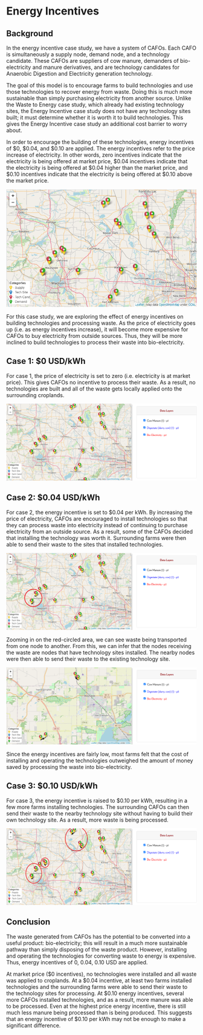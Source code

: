 <h1>Energy Incentives</h1>

<h2>Background</h2>

<p>
    In the energy incentive case study, we have a system of CAFOs. Each CAFO is simultaneously a supply node, demand node, and a technology candidate. These CAFOs are suppliers of cow manure, demanders of bio-electricity and manure derivatives, and are technology candidates for Anaerobic Digestion and Electricity generation technology.
</p>

<p>
    The goal of this model is to encourage farms to build technologies and use those technologies to recover energy from waste. Doing this is much more sustainable than simply purchasing electricity from another source. Unlike the Waste to Energy case study, which already had existing technology sites, the Energy Incentive case study does not have any technology sites built; it must determine whether it is worth it to build technologies. This gives the Energy Incentive case study an additional cost barrier to worry about.
 </p>

 <p>
    In order to encourage the building of these technologies, energy incentives of $0, $0.04, and $0.10 are applied. The energy incentives refer to the price increase of electricity. In other words, zero incentives indicate that the electricity is being offered at market price, $0.04 incentives indicate that the electricity is being offered at $0.04 higher than the market price, and $0.10 incentives indicate that the electricity is being offered at $0.10 above the market price. 
</p>

<img src="Pictures\energy_incent\map.png">

<p>
    For this case study, we are exploring the effect of energy incentives on building technologies and processing waste. As the price of electricity goes up (i.e. as energy incentives increase), it will become more expensive for CAFOs to buy electricity from outside sources. Thus, they will be more inclined to build technologies to process their waste into bio-electricity. 
</p>

<h2>Case 1: $0 USD/kWh</h2>

<p>
    For case 1, the price of electricity is set to zero (i.e. electricity is at market price). This gives CAFOs no incentive to process their waste. As a result, no technologies are built and all of the waste gets locally applied onto the surrounding croplands. 
</p>

<img src="Pictures\energy_incent\case_1.png">

<h2>Case 2: $0.04 USD/kWh</h2>

<p>
    For case 2, the energy incentive is set to $0.04 per kWh. By increasing the price of electricity, CAFOs are encouraged to install technologies so that they can process waste into electricity instead of continuing to purchase electricity from an outside source. As a result, some of the CAFOs decided that installing the technology was worth it. Surrounding farms were then able to send their waste to the sites that installed technologies.
</p>

<img src="Pictures\energy_incent\case_2.png">

<br>

<p>
    Zooming in on the red-circled area, we can see waste being transported from one node to another. From this, we can infer that the nodes receiving the waste are nodes that have technology sites installed. The nearby nodes were then able to send their waste to the existing technology site. 
</p>

<img src="Pictures\energy_incent\case_1_zoom.png">

<br>

<p>
    Since the energy incentives are fairly low, most farms felt that the cost of installing and operating the technologies outweighed the amount of money saved by processing the waste into bio-electricity.
</p>

<h2>Case 3: $0.10 USD/kWh</h2>

<p>
For case 3, the energy incentive is raised to $0.10 per kWh, resulting in a few more farms installing technologies. The surrounding CAFOs can then send their waste to the nearby technology site without having to build their own technology site. As a result, more waste is being processed. 
</p>

<img src="Pictures\energy_incent\case_3.png">

<h2>Conclusion</h2>

<p>
    The waste generated from CAFOs has the potential to be converted into a useful product: bio-electricity; this will result in a much more sustainable pathway than simply disposing of the waste product. However, installing and operating the technologies for converting waste to energy is expensive. Thus, energy incentives of 0, 0.04, 0.10 USD are applied. 
</p>

<p>
    At market price ($0 incentives), no technologies were installed and all waste was applied to croplands. At a $0.04 incentive, at least two farms installed technologies and the surrounding farms were able to send their waste to the technology sites for processing. At $0.10 energy incentives, several more CAFOs installed technologies, and as a result, more manure was able to be processed. Even at the highest price energy incentive, there is still much less manure being processed than is being produced. This suggests that an energy incentive of $0.10 per kWh may not be enough to make a significant difference. 
</p>

